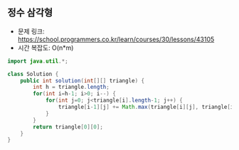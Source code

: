 ## 정수 삼각형
* 문제 링크: https://school.programmers.co.kr/learn/courses/30/lessons/43105
* 시간 복잡도: O(n*m)
```Java
import java.util.*;

class Solution {
    public int solution(int[][] triangle) {
        int h = triangle.length;
        for(int i=h-1; i>0; i--) {
            for(int j=0; j<triangle[i].length-1; j++) {
                triangle[i-1][j] += Math.max(triangle[i][j], triangle[i][j+1]);
            } 
        }
        return triangle[0][0];
    }
}
```
